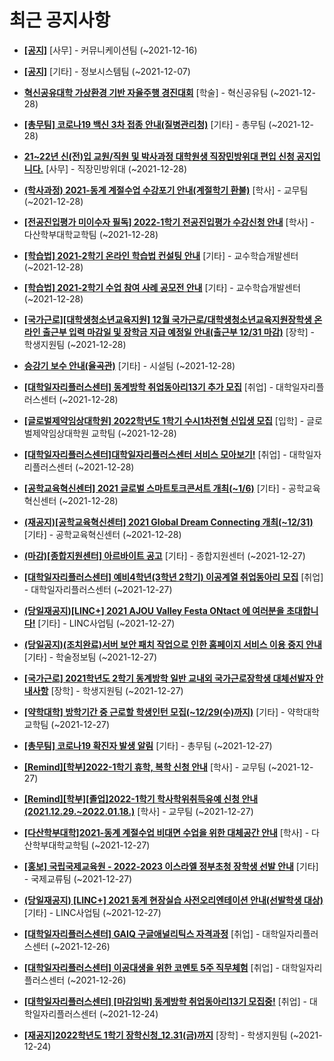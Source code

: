 # 최근 공지사항

* **[[공지]](http://ajou.ac.kr/kr/ajou/notice.do?mode=view&amp;articleNo=147976&amp;article.offset=0&amp;articleLimit=30)**
 [사무] - 커뮤니케이션팀 (~2021-12-16)

* **[[공지]](http://ajou.ac.kr/kr/ajou/notice.do?mode=view&amp;articleNo=141548&amp;article.offset=0&amp;articleLimit=30)**
 [기타] - 정보시스템팀 (~2021-12-07)

* **[혁신공유대학 가상환경 기반 자율주행 경진대회](http://ajou.ac.kr/kr/ajou/notice.do?mode=view&amp;articleNo=179118&amp;article.offset=0&amp;articleLimit=30)**
 [학술] - 혁신공유팀 (~2021-12-28)

* **[[총무팀] 코로나19 백신 3차 접종 안내(질병관리청)](http://ajou.ac.kr/kr/ajou/notice.do?mode=view&amp;articleNo=169965&amp;article.offset=0&amp;articleLimit=30)**
 [기타] - 총무팀 (~2021-12-28)

* **[21~22년 신(전)입 교원/직원 및 박사과정 대학원생 직장민방위대 편입 신청 공지입니다.](http://ajou.ac.kr/kr/ajou/notice.do?mode=view&amp;articleNo=169175&amp;article.offset=0&amp;articleLimit=30)**
 [사무] - 직장민방위대 (~2021-12-28)

* **[(학사과정) 2021-동계 계절수업 수강포기 안내(계절학기 환불)](http://ajou.ac.kr/kr/ajou/notice.do?mode=view&amp;articleNo=169174&amp;article.offset=0&amp;articleLimit=30)**
 [학사] - 교무팀 (~2021-12-28)

* **[[전공진입평가 미이수자 필독] 2022-1학기 전공진입평가 수강신청 안내](http://ajou.ac.kr/kr/ajou/notice.do?mode=view&amp;articleNo=160743&amp;article.offset=0&amp;articleLimit=30)**
 [학사] - 다산학부대학교학팀 (~2021-12-28)

* **[[학습법] 2021-2학기 온라인 학습법 컨설팅 안내](http://ajou.ac.kr/kr/ajou/notice.do?mode=view&amp;articleNo=160742&amp;article.offset=0&amp;articleLimit=30)**
 [기타] - 교수학습개발센터 (~2021-12-28)

* **[[학습법] 2021-2학기 수업 참여 사례 공모전 안내](http://ajou.ac.kr/kr/ajou/notice.do?mode=view&amp;articleNo=160741&amp;article.offset=0&amp;articleLimit=30)**
 [기타] - 교수학습개발센터 (~2021-12-28)

* **[[국가근로][대학생청소년교육지원] 12월 국가근로/대학생청소년교육지원장학생 온라인 출근부 입력 마감일 및 장학금 지급 예정일 안내(출근부 12/31 마감)](http://ajou.ac.kr/kr/ajou/notice.do?mode=view&amp;articleNo=151824&amp;article.offset=0&amp;articleLimit=30)**
 [장학] - 학생지원팀 (~2021-12-28)

* **[승강기 보수 안내(율곡관)](http://ajou.ac.kr/kr/ajou/notice.do?mode=view&amp;articleNo=151705&amp;article.offset=0&amp;articleLimit=30)**
 [기타] - 시설팀 (~2021-12-28)

* **[[대학일자리플러스센터] 동계방학 취업동아리13기 추가 모집](http://ajou.ac.kr/kr/ajou/notice.do?mode=view&amp;articleNo=151703&amp;article.offset=0&amp;articleLimit=30)**
 [취업] - 대학일자리플러스센터 (~2021-12-28)

* **[[글로벌제약임상대학원] 2022학년도 1학기 수시1차전형 신입생 모집](http://ajou.ac.kr/kr/ajou/notice.do?mode=view&amp;articleNo=151675&amp;article.offset=0&amp;articleLimit=30)**
 [입학] - 글로벌제약임상대학원 교학팀 (~2021-12-28)

* **[[대학일자리플러스센터]대학일자리플러스센터 서비스 모아보기!](http://ajou.ac.kr/kr/ajou/notice.do?mode=view&amp;articleNo=149962&amp;article.offset=0&amp;articleLimit=30)**
 [취업] - 대학일자리플러스센터 (~2021-12-28)

* **[[공학교육혁신센터] 2021 글로벌 스마트토크콘서트 개최(~1/6)](http://ajou.ac.kr/kr/ajou/notice.do?mode=view&amp;articleNo=148244&amp;article.offset=0&amp;articleLimit=30)**
 [기타] - 공학교육혁신센터 (~2021-12-28)

* **[(재공지)[공학교육혁신센터] 2021 Global Dream Connecting 개최(~12/31)](http://ajou.ac.kr/kr/ajou/notice.do?mode=view&amp;articleNo=148243&amp;article.offset=0&amp;articleLimit=30)**
 [기타] - 공학교육혁신센터 (~2021-12-28)

* **[(마감)[종합지원센터] 아르바이트 공고](http://ajou.ac.kr/kr/ajou/notice.do?mode=view&amp;articleNo=148224&amp;article.offset=0&amp;articleLimit=30)**
 [기타] - 종합지원센터 (~2021-12-27)

* **[[대학일자리플러스센터] 예비4학년(3학년 2학기) 이공계열 취업동아리 모집](http://ajou.ac.kr/kr/ajou/notice.do?mode=view&amp;articleNo=148219&amp;article.offset=0&amp;articleLimit=30)**
 [취업] - 대학일자리플러스센터 (~2021-12-27)

* **[(당일재공지)[LINC+] 2021 AJOU Valley Festa ONtact 에 여러분을 초대합니다!](http://ajou.ac.kr/kr/ajou/notice.do?mode=view&amp;articleNo=148217&amp;article.offset=0&amp;articleLimit=30)**
 [기타] - LINC사업팀 (~2021-12-27)

* **[(당일공지)(조치완료)서버 보안 패치 작업으로 인한 홈페이지 서비스 이용 중지 안내](http://ajou.ac.kr/kr/ajou/notice.do?mode=view&amp;articleNo=148215&amp;article.offset=0&amp;articleLimit=30)**
 [기타] - 학술정보팀 (~2021-12-27)

* **[[국가근로] 2021학년도 2학기 동계방학 일반 교내외 국가근로장학생 대체선발자 안내사항](http://ajou.ac.kr/kr/ajou/notice.do?mode=view&amp;articleNo=148214&amp;article.offset=0&amp;articleLimit=30)**
 [장학] - 학생지원팀 (~2021-12-27)

* **[[약학대학] 방학기간 중 근로할 학생인턴 모집(~12/29(수)까지)](http://ajou.ac.kr/kr/ajou/notice.do?mode=view&amp;articleNo=148210&amp;article.offset=0&amp;articleLimit=30)**
 [기타] - 약학대학교학팀 (~2021-12-27)

* **[[총무팀] 코로나19 확진자 발생 알림](http://ajou.ac.kr/kr/ajou/notice.do?mode=view&amp;articleNo=148209&amp;article.offset=0&amp;articleLimit=30)**
 [기타] - 총무팀 (~2021-12-27)

* **[[Remind][학부]2022-1학기 휴학, 복학 신청 안내](http://ajou.ac.kr/kr/ajou/notice.do?mode=view&amp;articleNo=148202&amp;article.offset=0&amp;articleLimit=30)**
 [학사] - 교무팀 (~2021-12-27)

* **[[Remind][학부][졸업]2022-1학기 학사학위취득유예 신청 안내(2021.12.29.~2022.01.18.)](http://ajou.ac.kr/kr/ajou/notice.do?mode=view&amp;articleNo=148201&amp;article.offset=0&amp;articleLimit=30)**
 [학사] - 교무팀 (~2021-12-27)

* **[[다산학부대학]2021-동계 계절수업 비대면 수업을 위한 대체공간 안내](http://ajou.ac.kr/kr/ajou/notice.do?mode=view&amp;articleNo=148200&amp;article.offset=0&amp;articleLimit=30)**
 [학사] - 다산학부대학교학팀 (~2021-12-27)

* **[[홍보] 국립국제교육원 - 2022-2023 이스라엘 정부초청 장학생 선발 안내](http://ajou.ac.kr/kr/ajou/notice.do?mode=view&amp;articleNo=148197&amp;article.offset=0&amp;articleLimit=30)**
 [기타] - 국제교류팀 (~2021-12-27)

* **[(당일재공지) [LINC+] 2021 동계 현장실습 사전오리엔테이션 안내(선발학생 대상)](http://ajou.ac.kr/kr/ajou/notice.do?mode=view&amp;articleNo=148195&amp;article.offset=0&amp;articleLimit=30)**
 [기타] - LINC사업팀 (~2021-12-27)

* **[[대학일자리플러스센터] GAIQ 구글애널리틱스 자격과정](http://ajou.ac.kr/kr/ajou/notice.do?mode=view&amp;articleNo=148194&amp;article.offset=0&amp;articleLimit=30)**
 [취업] - 대학일자리플러스센터 (~2021-12-26)

* **[[대학일자리플러스센터] 이공대생을 위한 코멘토 5주 직무체험](http://ajou.ac.kr/kr/ajou/notice.do?mode=view&amp;articleNo=148192&amp;article.offset=0&amp;articleLimit=30)**
 [취업] - 대학일자리플러스센터 (~2021-12-26)

* **[[대학일자리플러스센터] [마감임박] 동계방학 취업동아리13기 모집중!](http://ajou.ac.kr/kr/ajou/notice.do?mode=view&amp;articleNo=148188&amp;article.offset=0&amp;articleLimit=30)**
 [취업] - 대학일자리플러스센터 (~2021-12-24)

* **[[재공지]2022학년도 1학기 장학신청_12.31(금)까지](http://ajou.ac.kr/kr/ajou/notice.do?mode=view&amp;articleNo=148186&amp;article.offset=0&amp;articleLimit=30)**
 [장학] - 학생지원팀 (~2021-12-24)
